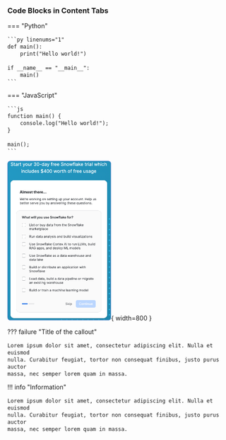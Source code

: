 ### Code Blocks in Content Tabs

=== "Python" 

    ```py linenums="1"
    def main():
        print("Hello world!")

    if __name__ == "__main__":
        main()
    ```

=== "JavaScript"

    ```js
    function main() {
        console.log("Hello world!");
    }

    main();
    ```


![Image title](assets/Picture.png){ width=800 }


<!--
List of Admonition Types in MkDocs Material:

Standard Admonitions:
- note
- abstract
- info
- tip
- success
- question
- warning
- failure
- danger
- bug
- example
- quote

Collapsible Admonitions:
- ??? note
- ???+ note (open by default)

Usage Example:
!!! note "Title"
    Content inside the admonition.

Collapsible Example:
??? warning "Click to expand"
    This content is hidden by default.

For more details: https://squidfunk.github.io/mkdocs-material/reference/admonitions/
-->


??? failure "Title of the callout"

    Lorem ipsum dolor sit amet, consectetur adipiscing elit. Nulla et euismod
    nulla. Curabitur feugiat, tortor non consequat finibus, justo purus auctor
    massa, nec semper lorem quam in massa.



!!! info "Information"

    Lorem ipsum dolor sit amet, consectetur adipiscing elit. Nulla et euismod
    nulla. Curabitur feugiat, tortor non consequat finibus, justo purus auctor
    massa, nec semper lorem quam in massa.